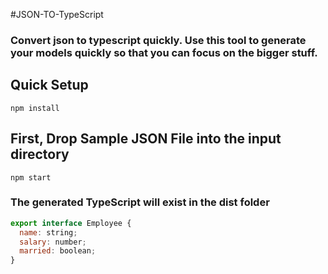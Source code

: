 #JSON-TO-TypeScript

### Convert json to typescript quickly. Use this tool to generate your models quickly so that you can focus on the bigger stuff.

## Quick Setup

```aidl
npm install
```

## First, Drop Sample JSON File into the input directory

```aidl
npm start
```

### The generated TypeScript will exist in the dist folder

```javascript
export interface Employee {
  name: string;
  salary: number;
  married: boolean;
}
```

